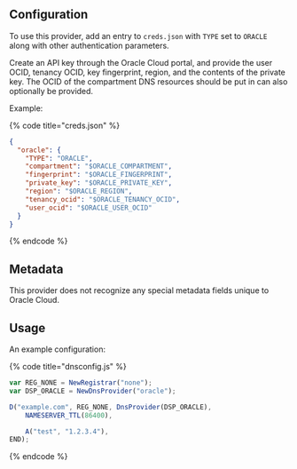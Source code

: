 ## Configuration

To use this provider, add an entry to `creds.json` with `TYPE` set to `ORACLE`
along with other authentication parameters.

Create an API key through the Oracle Cloud portal, and provide the user OCID, tenancy OCID, key fingerprint, region, and the contents of the private key.
The OCID of the compartment DNS resources should be put in can also optionally be provided.

Example:

{% code title="creds.json" %}
```json
{
  "oracle": {
    "TYPE": "ORACLE",
    "compartment": "$ORACLE_COMPARTMENT",
    "fingerprint": "$ORACLE_FINGERPRINT",
    "private_key": "$ORACLE_PRIVATE_KEY",
    "region": "$ORACLE_REGION",
    "tenancy_ocid": "$ORACLE_TENANCY_OCID",
    "user_ocid": "$ORACLE_USER_OCID"
  }
}
```
{% endcode %}

## Metadata
This provider does not recognize any special metadata fields unique to Oracle Cloud.

## Usage
An example configuration:

{% code title="dnsconfig.js" %}
```javascript
var REG_NONE = NewRegistrar("none");
var DSP_ORACLE = NewDnsProvider("oracle");

D("example.com", REG_NONE, DnsProvider(DSP_ORACLE),
    NAMESERVER_TTL(86400),

    A("test", "1.2.3.4"),
END);
```
{% endcode %}
